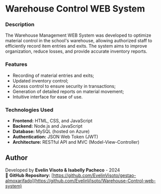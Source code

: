 # Warehouse Control WEB System  

### Description  

The Warehouse Management WEB System was developed to optimize material control in the school's warehouse, allowing authorized staff to efficiently record item entries and exits. The system aims to improve organization, reduce losses, and provide accurate inventory reports.  

### Features  

- Recording of material entries and exits;  
- Updated inventory control;  
- Access control to ensure security in transactions;  
- Generation of detailed reports on material movement;  
- Intuitive interface for ease of use.  

### Technologies Used  

- **Frontend:** HTML, CSS, and JavaScript  
- **Backend:** Node.js and JavaScript  
- **Database:** MySQL (hosted on Azure)  
- **Authentication:** JSON Web Token (JWT)  
- **Architecture:** RESTful API and MVC (Model-View-Controller)  

## Author  

Developed by **Evelin Visoto & Isabelly Pacheco** - 2024  
📌 **GitHub Repository:** [https://github.com/EvelinVisoto/gestao-almoxarifado](https://github.com/EvelinVisoto/Warehouse-Control-web-system)
